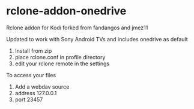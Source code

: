 # rclone-addon-onedrive
Rclone addon for Kodi forked from fandangos and jmez11

Updated to work with Sony Android TVs and includes onedrive as default

1. Install from zip
2. place rclone.conf in profile directory
3. edit your rclone remote in the settings

To access your files

1. Add a webdav source
2. address 127.0.0.1
3. port 23457

